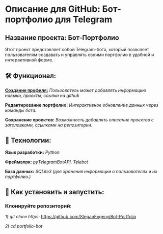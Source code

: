 # Описание для GitHub: Бот-портфолио для Telegram

## Название проекта: Бот-Портфолио
Этот проект представляет собой Telegram-бота, который позволяет пользователям создавать и управлять своими портфолио в удобной и интерактивной форме.
## 🛠 Функционал:
<ins>**Создание профиля:**</ins> *Пользователь может добавлять информацию навыки, проекты, ссылки на github*

**Редактирование портфолио:** *Интерактивное обновление данных через команды бота.*

**Сохранение проектов:** *Возможность добавлять описание проектов с заголовками, ссылками на репозитории.*

## 🚀 Технологии:
**Язык разработки:** *Python*

**Фреймворк:** *pyTelegramBotAPI, Telebot*

**База данных:** *SQLite3 (для хранения информации о пользователях и их портфолио.)*

## 🔧 Как установить и запустить:
### Клонируйте репозиторий:
*1) git clone https:* https://github.com/StepanEvgeny/Bot-Portfolio

*2) cd portfolio-bot*

###

